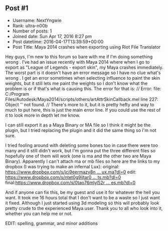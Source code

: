 ## Post #1
- Username: NextYngwie
- Rank: ultra-n00b
- Number of posts: 1
- Joined date: Sun Apr 17, 2016 8:27 pm
- Post datetime: 2016-04-17T13:39:59+00:00
- Post Title: Maya 2014 crashes when exporting using Riot File Translator

Hey guys, I'm new to this forum so bare with me if I'm doing something wrong  . I've had an issue recently with Maya 2014 where when I go to export as "League of Legends - export skin", my Maya crashes immediately.  The worst part is it doesn't have an error message so I have no clue what's wrong  . I get an error sometimes when selecting influence to paint the skin weights, but it still lets me paint the weights so I don't know what the problem is or if that's what is causing this.  The error for that is: 
// Error: file: C:/Program Files/Autodesk/Maya2014/scripts/others/artAttrSkinCallback.mel line 227: Object '' not found. //
There's more to it, but it is pretty hefty and way to much to put here, this is just the main error line. If you could use the rest of it to look more in depth let me know.

﻿I can still export it as a Maya Binary or MA file so I think it might be the plugin, but I tried replacing the plugin and it did the same thing so I'm not sure.

I tried fooling around with deleting some bones too in case there were too many and it still didn't work, but I'm gonna put the three different files so hopefully one of them will work (one is ma and the other two are Maya Binary). Apparently I can't attach ma or mb files so here are the links to my dropbox (I was trying to make an infernal Lux): 
original: [https://www.dropbox.com/s/jcj9eermazy8n ... ux.ma?dl=0](https://www.dropbox.com/s/jcj9eermazy8nuk/infernal%20lux.ma?dl=0)
edit: [https://www.dropbox.com/s/ntet0g9ijtar0 ... ts.mb?dl=0](https://www.dropbox.com/s/ntet0g9ijtar0ng/infernal%20lux%20adjusted%20weights.mb?dl=0)
final:[https://www.dropbox.com/s/0tao76mlyl52r ... es.mb?dl=0](https://www.dropbox.com/s/0tao76mlyl52rx2/infernal%20lux%20adjusted%20bones.mb?dl=0)

And if anyone can fix this, be my guest and use it for whatever the hell you want. It took me 16 hours total that I don't want to be a waste so I just want it fixed. Although I just started using 3d modeling so this will probably look pretty crude to the experienced Maya user.  Thank you to all who look into it, whether you can help me or not.

EDIT: spelling, grammar, and minor additions

